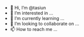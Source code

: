 - 👋 Hi, I’m @tasiun
- 👀 I’m interested in ...
- 🌱 I’m currently learning ...
- 💞️ I’m looking to collaborate on ...
- 📫 How to reach me ...

<!---
tasiun/tasiun is a ✨ special ✨ repository because its `README.md` (this file) appears on your GitHub profile.
You can click the Preview link to take a look at your changes.
--->
